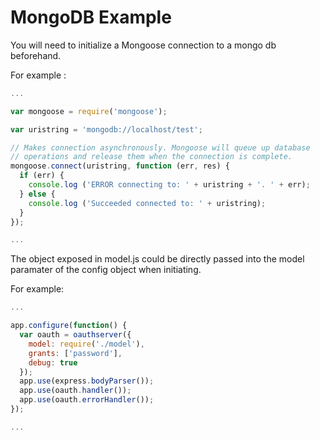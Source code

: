 # MongoDB Example

You will need to initialize a Mongoose connection to a mongo db beforehand.

For example :

```js
...

var mongoose = require('mongoose');

var uristring = 'mongodb://localhost/test';

// Makes connection asynchronously. Mongoose will queue up database
// operations and release them when the connection is complete.
mongoose.connect(uristring, function (err, res) {
  if (err) { 
    console.log ('ERROR connecting to: ' + uristring + '. ' + err);
  } else {
    console.log ('Succeeded connected to: ' + uristring);
  }
});

...
```

The object exposed in model.js could be directly passed into the model paramater of the config
object when initiating.

For example:

```js
...

app.configure(function() {
  var oauth = oauthserver({
    model: require('./model'),
    grants: ['password'],
    debug: true
  });
  app.use(express.bodyParser());
  app.use(oauth.handler());
  app.use(oauth.errorHandler());
});

...
```
